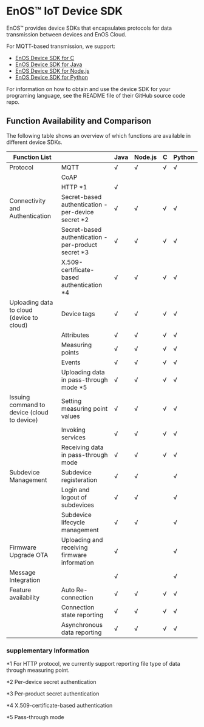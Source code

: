 # EnOS™ IoT Device SDK

EnOS™ provides device SDKs that encapsulates protocols for data transmission between devices and EnOS Cloud.

For MQTT-based transmission, we support:

- [EnOS Device SDK for C](https://github.com/EnvisionIot/enos-mqtt-sdk-c)
- [EnOS Device SDK for Java](https://github.com/EnvisionIot/enos-mqtt-sdk-java)
- [EnOS Device SDK for Node.js](https://github.com/EnvisionIot/enos-mqtt-sdk-nodejs)
- [EnOS Device SDK for Python](https://github.com/EnvisionIot/enos-mqtt-sdk-python)

For information on how to obtain and use the device SDK for your programing language, see the README file of their GitHub source code repo.

## Function Availability and Comparison

The following table shows an overview of which functions are available in different device SDKs.


| **Function List**              |                                      | **Java** | **Node.js** | **C** | **Python** |
|--------------------------------|--------------------------------------|----------|-------------|-------|------------|
| Protocol                       | MQTT                                 | √        | √           | √     | √          |
|                                | CoAP                                 |          |             |       |            |
|                                | HTTP \*1                              | √        |             |       |            |
| Connectivity and Authentication   | Secret-based authentication - per-device secret \*2 | √        | √           | √     | √          |
|                                | Secret-based authentication - per-product secret \*3  | √        | √           | √     | √          |
|                                | X.509-certificate-based authentication \*4       | √        | √           | √     | √          |
| Uploading data to cloud (device to cloud) | Device tags | √        | √           | √     | √          |
|                                           | Attributes  | √        | √           | √     | √          |
|                                           | Measuring points | √        | √           | √     | √          |
|                                           | Events   | √        | √           | √     | √          |
|                                           | Uploading data in pass-through mode \*5             | √        | √           | √     | √          |
| Issuing command to device (cloud to device) | Setting measuring point values | √        | √           | √     | √          |
|                                             | Invoking services              | √        | √           | √     | √          |
|                                             | Receiving data in pass-through mode | √        | √           | √     | √          |
| Subdevice Management  | Subdevice registeration | √        | √           |       | √          |
|                       | Login and logout of subdevices | √        | √           |       | √          |
|                       | Subdevice lifecycle management | √        | √           |       | √          |
| Firmware Upgrade OTA           | Uploading and receiving firmware information  | √        |             |       | √          |
| Message Integration            |                                      | √        |             |       | √          |
| Feature availability           | Auto Re-connection                   | √        | √           | √     | √          |
|                                | Connection state reporting           | √        | √           | √     | √          |
|                                | Asynchronous data reporting          | √        | √           | √     | √          |

### supplementary Information

\*1 For HTTP protocol, we currently support reporting file type of data through
measuring point.

\*2 Per-device secret authentication

\*3 Per-product secret authentication

\*4 X.509-certificate-based authentication 

\*5 Pass-through mode


